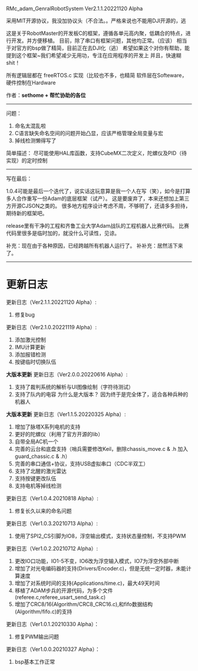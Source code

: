 RMc_adam_GenralRobotSystem
Ver2.1.1.20221120 Alpha

采用MIT开源协议，我没加协议头（不合法。。严格来说也不能用DJI开源的，逃

这是关于RobotMaster的开发板C的框架，遵循各单元高内聚，低耦合的特点，进行开发。并方便移植。
目前，除了串口有框架问题，其他均正常。（应该）
相当于对官方的bsp做了精简，目前正在去DJI化（逃）
希望如果这个对你有帮助，能提到这个框架~我们希望减少无用功，专注在应用程序的开发上
并且，快速糊shit！

所有逻辑层都在 freeRTOS.c 实现（比较也不多，也精简
软件层在Softeware，硬件控制在Hardware

作者：**sethome + 帮忙协助的各位**

___
问题：
1. 命名太混乱啦
2. C语言缺失命名空间的问题开始凸显，应该严格管理全局变量与宏
3. 掉线检测懒得写了

简单描述：
尽可能使用HAL库函数，支持CubeMX二次定义，陀螺仪及PID（待实现）的定时控制
___
写在最后：

1.0.4可能是最后一个迭代了，说实话这玩意算是我一个人在写（笑），如今是打算多人合作重写一份Adam的底层框架（试产）。
这是要废弃了，本来还想加上第三方开源CJSON之类的。
很多地方程序设计考虑不周，不够明了，还请多多担待，期待新的框架吧。

release里有干净的工程和齐鲁工业大学Adam战队的工程机器人比赛代码。
比赛代码里很多是临时加的，就没什么可读性，见谅。

补充：现在由于各种原因，已经跨越所有机器人运行了。
补补充：居然活下来了。
___
# 更新日志
更新日志（Ver2.1.1.20221120 Alpha）:
1. 修复bug

更新日志（Ver2.1.0.20221119 Alpha）:
1. 添加激光控制
2. IMU计算更新
3. 添加报错检测
4. 按键临时切换队伍

**大版本更新**
更新日志（Ver2.0.0.20220616 Alpha）:
1. 支持了裁判系统的解析与UI图像绘制（字符待测试）
2. 支持了队内的电容
为什么是大版本？ 因为终于是完全体了，适合各种兵种的机器人

**大版本更新**
更新日志（Ver1.1.5.20220325 Alpha）: 
1. 增加了脉塔X系列电机的支持
2. 更好的陀螺仪（利用了官方开源的lib）
3. 自带全局AC机一个
4. 完善的云台和底盘支持（哨兵需要修改Keil，删除chassis_move.c & .h 加入guard_chassic.c & .h）
5. 完善的串口通信+协议，支持USB虚拟串口（CDC半双工）
6. 支持了北醒的激光雷达
7. 支持按键更改队伍
8. 支持电机等掉线检测

更新日志（Ver1.0.4.20210818 Alpha）:
1. 修复长久以来的命名问题

更新日志（Ver1.0.3.20210713 Alpha）:
1. 使用了SPI2_CS引脚为IO8，浮空输出模式，支持状态量控制，不支持PWM

更新日志（Ver1.0.2.20210712 Alpha）:
1. 更改IO口功能，IO1-5不变，IO6改为浮空输入模式，IO7为浮空外部中断
2. 增加了对光电编码器的支持(Drivers/Encoder.c)，但是无统一定时器，未能计算速度
3. 增加了对系统时间的支持(Applications/time.c)，最大49天时间
4. 移植了ADAM步兵的开源代码，为多个文件(referee.c,referee_usart_send_task.c)
5. 增加了CRC8/16(Algorithm/CRC8_CRC16.c),和fifo数据结构(Algorithm/fifo.c)的支持

更新日志（Ver1.0.1.20210330 Alpha）：
1. 修复PWM输出问题

更新日志（Ver1.0.0.20210327 Alpha）：
1. bsp基本工作正常
